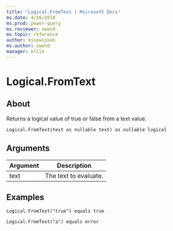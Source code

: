 ```yaml
---
title: "Logical.FromText | Microsoft Docs"
ms.date: 4/16/2018
ms.prod: power-query
ms.reviewer: owend
ms.topic: reference
author: minewiskan
ms.author: owend
manager: kfile
---
```

# Logical.FromText

  
## About  
Returns a logical value of true or false from a text value.  
  
```  
Logical.FromText(text as nullable text) as nullable logical  
```  
  
## Arguments  
  
|Argument|Description|  
|------------|---------------|  
|text|The text to evaluate.|  
  
## Examples  
  
```  
Logical.FromText("true") equals true  
```  
  
```  
Logical.FromText("a") equals error  
```  
